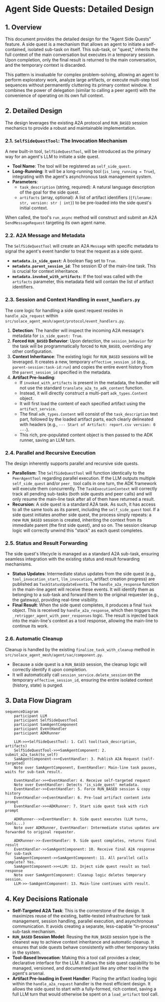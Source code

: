 # Agent Side Quests: Detailed Design

## 1. Overview

This document provides the detailed design for the "Agent Side Quests" feature. A side quest is a mechanism that allows an agent to initiate a self-contained, isolated sub-task on itself. This sub-task, or "quest," inherits the full context of the main conversation but executes in a temporary session. Upon completion, only the final result is returned to the main conversation, and the temporary context is discarded.

This pattern is invaluable for complex problem-solving, allowing an agent to perform exploratory work, analyze large artifacts, or execute multi-step tool sequences without permanently cluttering its primary context window. It combines the power of delegation (similar to calling a peer agent) with the convenience of operating on its own full context.

## 2. Detailed Design

The design leverages the existing A2A protocol and `RUN_BASED` session mechanics to provide a robust and maintainable implementation.

### 2.1. `SelfSideQuestTool`: The Invocation Mechanism

A new built-in tool, `SelfSideQuestTool`, will be introduced as the primary way for an agent's LLM to initiate a side quest.

*   **Tool Name**: The tool will be registered as `self_side_quest`.
*   **Long-Running**: It will be a long-running tool (`is_long_running = True`), integrating with the agent's asynchronous task management system.
*   **Parameters**:
    *   `task_description` (string, required): A natural language description of the goal for the side quest.
    *   `artifacts` (array, optional): A list of artifact identifiers (`{filename: str, version: str | int}`) to be pre-loaded into the side quest's initial context.

When called, the tool's `run_async` method will construct and submit an A2A `SendMessageRequest` targeting its own agent name.

### 2.2. A2A Message and Metadata

The `SelfSideQuestTool` will create an A2A `Message` with specific metadata to signal the agent's event handler to treat the request as a side quest.

*   **`metadata.is_side_quest`**: A boolean flag set to `True`.
*   **`metadata.parent_session_id`**: The session ID of the main-line task. This is crucial for context inheritance.
*   **`metadata.invoked_with_artifacts`**: If the tool was called with the `artifacts` parameter, this metadata field will contain the list of artifact identifiers.

### 2.3. Session and Context Handling in `event_handlers.py`

The core logic for handling a side quest request resides in `handle_a2a_request` within `src/solace_agent_mesh/agent/protocol/event_handlers.py`.

1.  **Detection**: The handler will inspect the incoming A2A message's metadata for `is_side_quest: True`.
2.  **Forced `RUN_BASED` Behavior**: Upon detection, the `session_behavior` for the task will be programmatically forced to `RUN_BASED`, overriding any other configuration.
3.  **Context Inheritance**: The existing logic for `RUN_BASED` sessions will be leveraged. It creates a new, temporary `effective_session_id` (e.g., `parent-session:task-id:run`) and copies the entire event history from the `parent_session_id` specified in the metadata.
4.  **Artifact Pre-loading**:
    *   If `invoked_with_artifacts` is present in the metadata, the handler will not use the standard `translate_a2a_to_adk_content` function.
    *   Instead, it will directly construct a multi-part `adk_types.Content` object.
    *   It will first load the content of each specified artifact using the `artifact_service`.
    *   The final `adk_types.Content` will consist of the `task_description` text part, followed by the loaded artifact parts, each clearly delineated with headers (e.g., `--- Start of Artifact: report.csv version: 0 ---`).
    *   This rich, pre-populated content object is then passed to the ADK runner, saving an LLM turn.

### 2.4. Parallel and Recursive Execution

The design inherently supports parallel and recursive side quests.

*   **Parallelism**: The `SelfSideQuestTool` will function identically to the `PeerAgentTool` regarding parallel execution. If the LLM outputs multiple `self_side_quest` and/or `peer_` tool calls in one turn, the ADK framework will execute them concurrently. The `TaskExecutionContext` will correctly track all pending sub-tasks (both side quests and peer calls) and will only resume the main-line task after all of them have returned a result.
*   **Recursion**: A side quest is a standard A2A task. As such, it has access to all the same tools as its parent, including the `self_side_quest` tool. If a side quest initiates another side quest, the process simply repeats: a new `RUN_BASED` session is created, inheriting the context from its immediate parent (the first side quest), and so on. The session cleanup logic will correctly unwind this "stack" as each quest completes.

### 2.5. Status and Result Forwarding

The side quest's lifecycle is managed as a standard A2A sub-task, ensuring seamless integration with the existing status and result forwarding mechanisms.

*   **Status Updates**: Intermediate status updates from the side quest (e.g., `tool_invocation_start`, `llm_invocation`, artifact creation progress) are published as `TaskStatusUpdateEvent`s. The `handle_a2a_response` function in the main-line agent will receive these events. It will identify them as belonging to a sub-task and forward them to the original requester (e.g., the gateway), providing real-time visibility.
*   **Final Result**: When the side quest completes, it produces a final `Task` object. This is received by `handle_a2a_response`, which then triggers the `_retrigger_agent_with_peer_responses` logic. The result is injected back into the main-line's context as a tool response, allowing the main-line to continue its work.

### 2.6. Automatic Cleanup

Cleanup is handled by the existing `finalize_task_with_cleanup` method in `src/solace_agent_mesh/agent/sac/component.py`.

*   Because a side quest is a `RUN_BASED` session, the cleanup logic will correctly identify it upon completion.
*   It will automatically call `session_service.delete_session` on the temporary `effective_session_id`, ensuring the entire isolated context (history, state) is purged.

## 3. Data Flow Diagram

```mermaid
sequenceDiagram
    participant LLM
    participant SelfSideQuestTool
    participant SamAgentComponent
    participant EventHandler
    participant ADKRunner

    LLM->>+SelfSideQuestTool: 1. Call tool(task_description, artifacts)
    SelfSideQuestTool->>+SamAgentComponent: 2. submit_a2a_task(to_self)
    SamAgentComponent->>+EventHandler: 3. Publish A2A Request (self-targeted)
    Note over SamAgentComponent, EventHandler: Main-line task pauses, waits for sub-task result.

    EventHandler->>+EventHandler: 4. Receive self-targeted request
    Note over EventHandler: Detects 'is_side_quest' metadata.
    EventHandler->>EventHandler: 5. Force RUN_BASED session & copy history
    EventHandler->>EventHandler: 6. Pre-load artifact content into prompt
    EventHandler->>+ADKRunner: 7. Start side quest task with rich prompt

    ADKRunner-->>EventHandler: 8. Side quest executes (LLM turns, tools...)
    Note over ADKRunner, EventHandler: Intermediate status updates are forwarded to original requester.

    ADKRunner->>-EventHandler: 9. Side quest completes, returns final result
    EventHandler->>SamAgentComponent: 10. Receive final A2A response for sub-task
    SamAgentComponent->>SamAgentComponent: 11. All parallel calls complete? Yes.
    SamAgentComponent->>+LLM: 12. Inject side quest result as tool response
    Note over SamAgentComponent: Cleanup logic deletes temporary session.
    LLM->>-SamAgentComponent: 13. Main-line continues with result.
```

## 4. Key Decisions Rationale

*   **Self-Targeted A2A Task**: This is the cornerstone of the design. It maximizes reuse of the existing, battle-tested infrastructure for task management, session handling, parallel execution, and asynchronous communication. It avoids creating a separate, less-capable "in-process" sub-task mechanism.
*   **`RUN_BASED` Session Model**: Reusing the `RUN_BASED` session type is the cleanest way to achieve context inheritance and automatic cleanup. It ensures that side quests behave consistently with other temporary tasks in the system.
*   **Tool-Based Invocation**: Making this a tool call provides a clear, declarative interface for the LLM. It allows the side quest capability to be managed, versioned, and documented just like any other tool in the agent's arsenal.
*   **Artifact Pre-loading in Event Handler**: Placing the artifact loading logic within the `handle_a2a_request` handler is the most efficient design. It allows the side quest to start with a fully-formed, rich context, saving a full LLM turn that would otherwise be spent on a `load_artifact` tool call.
